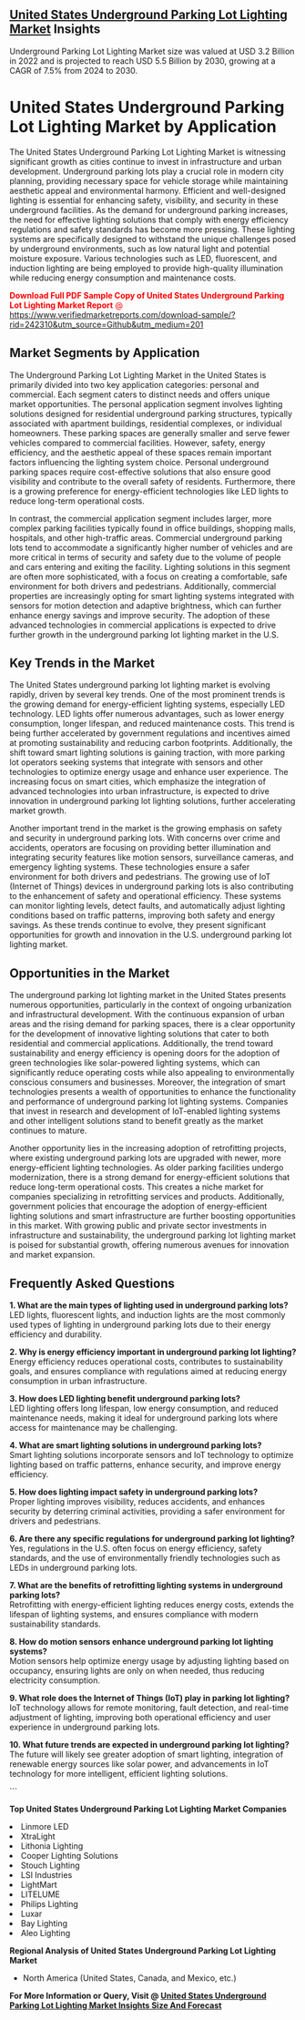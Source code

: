 <h2><a href="https://www.verifiedmarketreports.com/download-sample/?rid=242310&amp;utm_source=Github&amp;utm_medium=201" target="_blank">United States Underground Parking Lot Lighting Market</a> Insights</h2><p>Underground Parking Lot Lighting Market size was valued at USD 3.2 Billion in 2022 and is projected to reach USD 5.5 Billion by 2030, growing at a CAGR of 7.5% from 2024 to 2030.</p><p><h1>United States Underground Parking Lot Lighting Market by Application</h1><p>The United States Underground Parking Lot Lighting Market is witnessing significant growth as cities continue to invest in infrastructure and urban development. Underground parking lots play a crucial role in modern city planning, providing necessary space for vehicle storage while maintaining aesthetic appeal and environmental harmony. Efficient and well-designed lighting is essential for enhancing safety, visibility, and security in these underground facilities. As the demand for underground parking increases, the need for effective lighting solutions that comply with energy efficiency regulations and safety standards has become more pressing. These lighting systems are specifically designed to withstand the unique challenges posed by underground environments, such as low natural light and potential moisture exposure. Various technologies such as LED, fluorescent, and induction lighting are being employed to provide high-quality illumination while reducing energy consumption and maintenance costs.<p><span class=""><span style="color: #ff0000;"><strong>Download Full PDF Sample Copy of United States Underground Parking Lot Lighting Market Report</strong> @ </span><a href="https://www.verifiedmarketreports.com/download-sample/?rid=242310&amp;utm_source=Github&amp;utm_medium=201" target="_blank">https://www.verifiedmarketreports.com/download-sample/?rid=242310&amp;utm_source=Github&amp;utm_medium=201</a></span></p></p><h2>Market Segments by Application</h2><p>The Underground Parking Lot Lighting Market in the United States is primarily divided into two key application categories: personal and commercial. Each segment caters to distinct needs and offers unique market opportunities. The personal application segment involves lighting solutions designed for residential underground parking structures, typically associated with apartment buildings, residential complexes, or individual homeowners. These parking spaces are generally smaller and serve fewer vehicles compared to commercial facilities. However, safety, energy efficiency, and the aesthetic appeal of these spaces remain important factors influencing the lighting system choice. Personal underground parking spaces require cost-effective solutions that also ensure good visibility and contribute to the overall safety of residents. Furthermore, there is a growing preference for energy-efficient technologies like LED lights to reduce long-term operational costs.<p>In contrast, the commercial application segment includes larger, more complex parking facilities typically found in office buildings, shopping malls, hospitals, and other high-traffic areas. Commercial underground parking lots tend to accommodate a significantly higher number of vehicles and are more critical in terms of security and safety due to the volume of people and cars entering and exiting the facility. Lighting solutions in this segment are often more sophisticated, with a focus on creating a comfortable, safe environment for both drivers and pedestrians. Additionally, commercial properties are increasingly opting for smart lighting systems integrated with sensors for motion detection and adaptive brightness, which can further enhance energy savings and improve security. The adoption of these advanced technologies in commercial applications is expected to drive further growth in the underground parking lot lighting market in the U.S.</p><h2>Key Trends in the Market</h2><p>The United States underground parking lot lighting market is evolving rapidly, driven by several key trends. One of the most prominent trends is the growing demand for energy-efficient lighting systems, especially LED technology. LED lights offer numerous advantages, such as lower energy consumption, longer lifespan, and reduced maintenance costs. This trend is being further accelerated by government regulations and incentives aimed at promoting sustainability and reducing carbon footprints. Additionally, the shift toward smart lighting solutions is gaining traction, with more parking lot operators seeking systems that integrate with sensors and other technologies to optimize energy usage and enhance user experience. The increasing focus on smart cities, which emphasize the integration of advanced technologies into urban infrastructure, is expected to drive innovation in underground parking lot lighting solutions, further accelerating market growth.<p>Another important trend in the market is the growing emphasis on safety and security in underground parking lots. With concerns over crime and accidents, operators are focusing on providing better illumination and integrating security features like motion sensors, surveillance cameras, and emergency lighting systems. These technologies ensure a safer environment for both drivers and pedestrians. The growing use of IoT (Internet of Things) devices in underground parking lots is also contributing to the enhancement of safety and operational efficiency. These systems can monitor lighting levels, detect faults, and automatically adjust lighting conditions based on traffic patterns, improving both safety and energy savings. As these trends continue to evolve, they present significant opportunities for growth and innovation in the U.S. underground parking lot lighting market.</p><h2>Opportunities in the Market</h2><p>The underground parking lot lighting market in the United States presents numerous opportunities, particularly in the context of ongoing urbanization and infrastructural development. With the continuous expansion of urban areas and the rising demand for parking spaces, there is a clear opportunity for the development of innovative lighting solutions that cater to both residential and commercial applications. Additionally, the trend toward sustainability and energy efficiency is opening doors for the adoption of green technologies like solar-powered lighting systems, which can significantly reduce operating costs while also appealing to environmentally conscious consumers and businesses. Moreover, the integration of smart technologies presents a wealth of opportunities to enhance the functionality and performance of underground parking lot lighting systems. Companies that invest in research and development of IoT-enabled lighting systems and other intelligent solutions stand to benefit greatly as the market continues to mature.<p>Another opportunity lies in the increasing adoption of retrofitting projects, where existing underground parking lots are upgraded with newer, more energy-efficient lighting technologies. As older parking facilities undergo modernization, there is a strong demand for energy-efficient solutions that reduce long-term operational costs. This creates a niche market for companies specializing in retrofitting services and products. Additionally, government policies that encourage the adoption of energy-efficient lighting solutions and smart infrastructure are further boosting opportunities in this market. With growing public and private sector investments in infrastructure and sustainability, the underground parking lot lighting market is poised for substantial growth, offering numerous avenues for innovation and market expansion.</p><h2>Frequently Asked Questions</h2><p><b>1. What are the main types of lighting used in underground parking lots?</b><br> LED lights, fluorescent lights, and induction lights are the most commonly used types of lighting in underground parking lots due to their energy efficiency and durability.</p><p><b>2. Why is energy efficiency important in underground parking lot lighting?</b><br> Energy efficiency reduces operational costs, contributes to sustainability goals, and ensures compliance with regulations aimed at reducing energy consumption in urban infrastructure.</p><p><b>3. How does LED lighting benefit underground parking lots?</b><br> LED lighting offers long lifespan, low energy consumption, and reduced maintenance needs, making it ideal for underground parking lots where access for maintenance may be challenging.</p><p><b>4. What are smart lighting solutions in underground parking lots?</b><br> Smart lighting solutions incorporate sensors and IoT technology to optimize lighting based on traffic patterns, enhance security, and improve energy efficiency.</p><p><b>5. How does lighting impact safety in underground parking lots?</b><br> Proper lighting improves visibility, reduces accidents, and enhances security by deterring criminal activities, providing a safer environment for drivers and pedestrians.</p><p><b>6. Are there any specific regulations for underground parking lot lighting?</b><br> Yes, regulations in the U.S. often focus on energy efficiency, safety standards, and the use of environmentally friendly technologies such as LEDs in underground parking lots.</p><p><b>7. What are the benefits of retrofitting lighting systems in underground parking lots?</b><br> Retrofitting with energy-efficient lighting reduces energy costs, extends the lifespan of lighting systems, and ensures compliance with modern sustainability standards.</p><p><b>8. How do motion sensors enhance underground parking lot lighting systems?</b><br> Motion sensors help optimize energy usage by adjusting lighting based on occupancy, ensuring lights are only on when needed, thus reducing electricity consumption.</p><p><b>9. What role does the Internet of Things (IoT) play in parking lot lighting?</b><br> IoT technology allows for remote monitoring, fault detection, and real-time adjustment of lighting, improving both operational efficiency and user experience in underground parking lots.</p><p><b>10. What future trends are expected in underground parking lot lighting?</b><br> The future will likely see greater adoption of smart lighting, integration of renewable energy sources like solar power, and advancements in IoT technology for more intelligent, efficient lighting solutions.</p>```</p><p><strong>Top United States Underground Parking Lot Lighting Market Companies</strong></p><div data-test-id=""><p><li>Linmore LED</li><li> XtraLight</li><li> Lithonia Lighting</li><li> Cooper Lighting Solutions</li><li> Stouch Lighting</li><li> LSI Industries</li><li> LightMart</li><li> LITELUME</li><li> Philips Lighting</li><li> Luxar</li><li> Bay Lighting</li><li> Aleo Lighting</li></p><div><strong>Regional Analysis of&nbsp;United States Underground Parking Lot Lighting Market</strong></div><ul><li dir="ltr"><p dir="ltr">North America&nbsp;(United States, Canada, and Mexico, etc.)</p></li></ul><p><strong>For More Information or Query, Visit @&nbsp;</strong><strong><a href="https://www.verifiedmarketreports.com/product/underground-parking-lot-lighting-market/?utm_source=Github&amp;utm_medium=201" target="_blank">United States Underground Parking Lot Lighting Market Insights Size And Forecast</a></strong></p></div>
